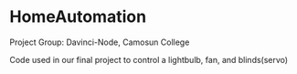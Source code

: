 # HomeAutomation
Project Group: Davinci-Node, Camosun College

Code used in our final project to control a lightbulb, fan, and blinds(servo)
